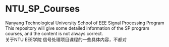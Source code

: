 # NTU_SP_Courses
Nanyang Technological University School of EEE Signal Processing Program  
This repository will give some detailed information of the SP program courses, and the content is not always correct.  
关于NTU EEE学院 信号处理项目课程的一些具体内容，不都对
